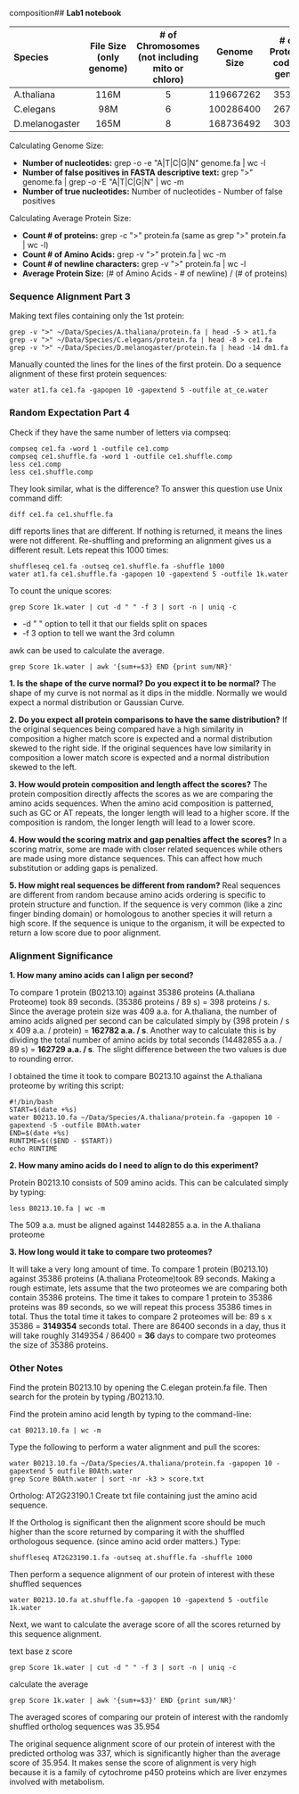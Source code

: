 composition## **Lab1 notebook**

|Species|File Size (only genome)|# of Chromosomes (not including mito or chloro)|Genome Size|# of Protein-coding genes|Ave Protein Length|
|:------|:-------:|:---------:|:---------:|:------------:|:---------:|
|A.thaliana| 116M | 5 | 119667262 | 35386 | 409 |
|C.elegans | 98M | 6 | 100286400 | 26789 | 445 |
|D.melanogaster| 165M | 8 | 168736492 | 30307 | 659 |

Calculating Genome Size:

* **Number of nucleotides:** grep -o -e "A|T|C|G|N" genome.fa | wc -l
* **Number of false positives in FASTA descriptive text:** grep ">" genome.fa | grep -o -E "A|T|C|G|N" | wc -m
* **Number of true nucleotides:** Number of nucleotides - Number of false positives

Calculating Average Protein Size:

* **Count # of proteins:** grep -c ">" protein.fa
(same as grep ">" protein.fa | wc -l)
* **Count # of Amino Acids:** grep -v ">" protein.fa | wc -m
* **Count # of newline characters:** grep -v ">" protein.fa | wc -l
* **Average Protein Size:** (# of Amino Acids - # of newline) / (# of proteins)

### Sequence Alignment Part 3

Making text files containing only the 1st protein:

    grep -v ">" ~/Data/Species/A.thaliana/protein.fa | head -5 > at1.fa
    grep -v ">" ~/Data/Species/C.elegans/protein.fa | head -8 > ce1.fa
    grep -v ">" ~/Data/Species/D.melanogaster/protein.fa | head -14 dm1.fa

Manually counted the lines for the lines of the first protein.
Do a sequence alignment of these first protein sequences:

    water at1.fa ce1.fa -gapopen 10 -gapextend 5 -outfile at_ce.water

### Random Expectation Part 4

Check if they have the same number of letters via compseq:

    compseq ce1.fa -word 1 -outfile ce1.comp
    compseq ce1.shuffle.fa -word 1 -outfile ce1.shuffle.comp
    less ce1.comp
    less ce1.shuffle.comp

They look similar, what is the difference? To answer this question use Unix command diff:

    diff ce1.fa ce1.shuffle.fa

diff reports lines that are different. If nothing is returned, it means the lines were not different. Re-shuffling and preforming an alignment gives us a different result. Lets repeat this 1000 times:

    shuffleseq ce1.fa -outseq ce1.shuffle.fa -shuffle 1000
    water at1.fa ce1.shuffle.fa -gapopen 10 -gapextend 5 -outfile 1k.water

To count the unique scores:

    grep Score 1k.water | cut -d " " -f 3 | sort -n | uniq -c

* -d " " option to tell it that our fields split on spaces
* -f 3 option to tell we want the 3rd column

awk can be used to calculate the average.

    grep Score 1k.water | awk '{sum+=$3} END {print sum/NR}'

**1. Is the shape of the curve normal? Do you expect it to be normal?**
The shape of my curve is not normal as it dips in the middle. Normally we would expect a normal distribution or Gaussian Curve.

**2. Do you expect all protein comparisons to have the same distribution?**
If the original sequences being compared have a high similarity in composition a higher match score is expected and a normal distribution skewed to the right side. If the original sequences have low similarity in composition a lower match score is expected and a normal distribution skewed to the left.

**3. How would protein composition and length affect the scores?**
The protein composition directly affects the scores as we are comparing the amino acids sequences. When the amino acid composition is patterned, such as GC or AT repeats, the longer length will lead to a higher score. If the composition is random, the longer length will lead to a lower score.

**4. How would the scoring matrix and gap penalties affect the scores?**
In a scoring matrix, some are made with closer related sequences while others are made using more distance sequences. This can affect how much substitution or adding gaps is penalized.

**5. How might real sequences be different from random?**
Real sequences are different from random because amino acids ordering is specific to protein structure and function. If the sequence is very common (like a zinc finger binding domain) or homologous to another species it will return a high score. If the sequence is unique to the organism, it will be expected to return a low score due to poor alignment.

### Alignment Significance

**1. How many amino acids can I align per second?**

To compare 1 protein (B0213.10) against 35386 proteins (A.thaliana Proteome) took 89 seconds. (35386 proteins / 89 s) = 398 proteins / s. Since the average protein size was 409 a.a. for A.thaliana, the number of amino acids aligned per second can be calculated simply by (398 protein / s x 409 a.a. / protein) = **162782 a.a. / s**. Another way to calculate this is by dividing the total number of amino acids by total seconds (14482855 a.a. / 89 s) = **162729 a.a. / s**. The slight difference between the two values is due to rounding error.

I obtained the time it took to compare B0213.10 against the A.thaliana proteome by writing this script:

    #!/bin/bash
    START=$(date +%s)
    water B0213.10.fa ~/Data/Species/A.thaliana/protein.fa -gapopen 10 -gapextend -5 -outfile B0Ath.water
    END=$(date +%s)
    RUNTIME=$(($END - $START))
    echo RUNTIME

**2. How many amino acids do I need to align to do this experiment?**

Protein B0213.10 consists of 509 amino acids. This can be calculated simply by typing:

    less B0213.10.fa | wc -m

The 509 a.a. must be aligned against 14482855 a.a. in the A.thaliana proteome

**3. How long would it take to compare two proteomes?**

It will take a very long amount of time. To compare 1 protein (B0213.10) against 35386 proteins (A.thaliana Proteome)took 89 seconds. Making a rough estimate, lets assume that the two proteomes we are comparing both contain 35386 proteins. The time it takes to compare 1 protein to 35386 proteins was 89 seconds, so we will repeat this process 35386 times in total. Thus the total time it takes to compare 2 proteomes will be: 89 s x 35386 = **3149354** seconds total. There are 86400 seconds in a day, thus it will take roughly 3149354 / 86400 = **36** days to compare two proteomes the size of 35386 proteins.

### Other Notes

Find the protein B0213.10 by opening the C.elegan protein.fa file. Then search for the protein by typing /B0213.10.

Find the protein amino acid length by typing to the command-line:

    cat B0213.10.fa | wc -m

Type the following to perform a water alignment and pull the scores:

    water B0213.10.fa ~/Data/Species/A.thaliana/protein.fa -gapopen 10 -gapextend 5 outfile B0Ath.water
    grep Score B0Ath.water | sort -nr -k3 > score.txt

Ortholog: AT2G23190.1
Create txt file containing just the amino acid sequence.

If the Ortholog is significant then the alignment score should be much higher than the score returned by comparing it with the shuffled orthologous sequence. (since amino acid order matters.) Type:

    shuffleseq AT2G23190.1.fa -outseq at.shuffle.fa -shuffle 1000

Then perform a sequence alignment of our protein of interest with these shuffled sequences

    water B0213.10.fa at.shuffle.fa -gapopen 10 -gapextend 5 -outfile 1k.water

Next, we want to calculate the average score of all the scores returned by this sequence alignment.

text base z score

    grep Score 1k.water | cut -d " " -f 3 | sort -n | uniq -c

calculate the average

    grep Score 1k.water | awk '{sum+=$3}' END {print sum/NR}'

The averaged scores of comparing our protein of interest with the randomly shuffled ortholog sequences was 35.954

The original sequence alignment score of our protein of interest with the predicted ortholog was 337, which is significantly higher than the average score of 35.954.
It makes sense the score of alignment is very high because it is a family of cytochrome p450 proteins which are liver enzymes involved with metabolism.
